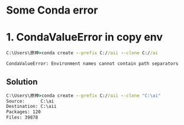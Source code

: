 # Some Conda error

# 1. CondaValueError in copy env
```cmd
C:\Users\原神>conda create --prefix C://aii --clone C://ai

CondaValueError: Environment names cannot contain path separators
```
## Solution
```cmd
C:\Users\原神>conda create --prefix C://aii --clone "C:\ai"
Source:      C:\ai
Destination: C:\aii
Packages: 120
Files: 39878
```


